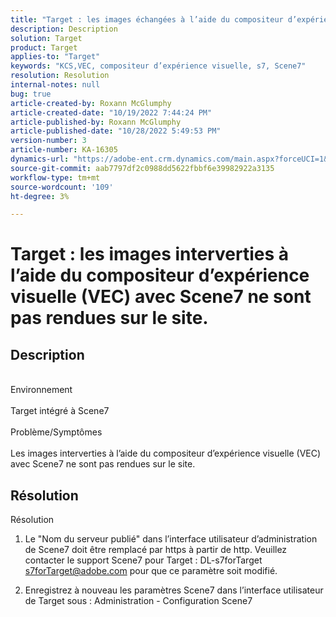 ```yaml
---
title: "Target : les images échangées à l’aide du compositeur d’expérience visuelle (VEC) avec Scene7 ne sont pas rendues sur le site"
description: Description
solution: Target
product: Target
applies-to: "Target"
keywords: "KCS,VEC, compositeur d’expérience visuelle, s7, Scene7"
resolution: Resolution
internal-notes: null
bug: true
article-created-by: Roxann McGlumphy
article-created-date: "10/19/2022 7:44:24 PM"
article-published-by: Roxann McGlumphy
article-published-date: "10/28/2022 5:49:53 PM"
version-number: 3
article-number: KA-16305
dynamics-url: "https://adobe-ent.crm.dynamics.com/main.aspx?forceUCI=1&pagetype=entityrecord&etn=knowledgearticle&id=5e91a36a-e64f-ed11-bba2-00224808679b"
source-git-commit: aab7797df2c0988dd5622fbbf6e39982922a3135
workflow-type: tm+mt
source-wordcount: '109'
ht-degree: 3%

---
```


# Target : les images interverties à l’aide du compositeur d’expérience visuelle (VEC) avec Scene7 ne sont pas rendues sur le site.

## Description

<br>Environnement<br><br>
Target intégré à Scene7
<br><br>Problème/Symptômes<br><br>
Les images interverties à l’aide du compositeur d’expérience visuelle (VEC) avec Scene7 ne sont pas rendues sur le site.


## Résolution

Résolution<br>
1. Le &quot;Nom du serveur publié&quot; dans l’interface utilisateur d’administration de Scene7 doit être remplacé par https à partir de http. Veuillez contacter le support Scene7 pour Target : DL-s7forTarget [s7forTarget@adobe.com](mailto:s7forTarget@adobe.com) pour que ce paramètre soit modifié.

2. Enregistrez à nouveau les paramètres Scene7 dans l’interface utilisateur de Target sous : Administration - Configuration Scene7




